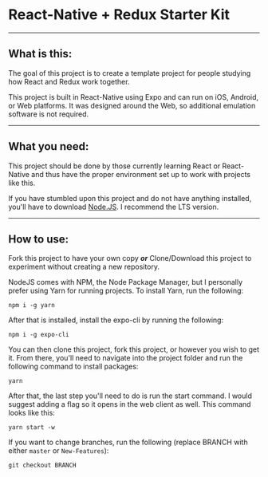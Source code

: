 # React-Native + Redux Starter Kit

---

## What is this:

The goal of this project is to create a template project for people studying how React and Redux work together.

This project is built in React-Native using Expo and can run on iOS, Android, or Web platforms. It was designed around the Web, so additional emulation software is not required.

---

## What you need:

This project should be done by those currently learning React or React-Native and thus have the proper environment set up to work with projects like this.

If you have stumbled upon this project and do not have anything installed, you'll have to download [Node.JS](https://nodejs.org/). I recommend the LTS version.

---

## How to use:

Fork this project to have your own copy
**_or_**
Clone/Download this project to experiment without creating a new repository.

NodeJS comes with NPM, the Node Package Manager, but I personally prefer using Yarn for running projects.
To install Yarn, run the following:

`npm i -g yarn`

After that is installed, install the expo-cli by running the following:

`npm i -g expo-cli`

You can then clone this project, fork this project, or however you wish to get it.
From there, you'll need to navigate into the project folder and run the following command to install packages:

`yarn`

After that, the last step you'll need to do is run the start command. I would suggest adding a flag so it opens in the web client as well.
This command looks like this:

`yarn start -w`

If you want to change branches, run the following (replace BRANCH with either `master` or `New-Features`):

`git checkout BRANCH`
